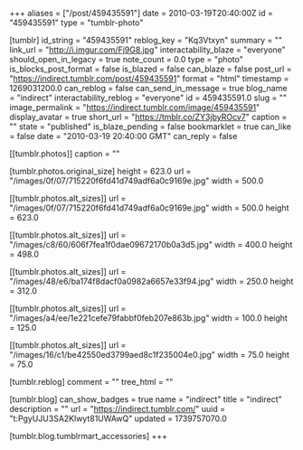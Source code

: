+++
aliases = ["/post/459435591"]
date = 2010-03-19T20:40:00Z
id = "459435591"
type = "tumblr-photo"

[tumblr]
id_string = "459435591"
reblog_key = "Kq3Vtxyn"
summary = ""
link_url = "http://i.imgur.com/Fj9G8.jpg"
interactability_blaze = "everyone"
should_open_in_legacy = true
note_count = 0.0
type = "photo"
is_blocks_post_format = false
is_blazed = false
can_blaze = false
post_url = "https://indirect.tumblr.com/post/459435591"
format = "html"
timestamp = 1269031200.0
can_reblog = false
can_send_in_message = true
blog_name = "indirect"
interactability_reblog = "everyone"
id = 459435591.0
slug = ""
image_permalink = "https://indirect.tumblr.com/image/459435591"
display_avatar = true
short_url = "https://tmblr.co/ZY3jbyROcv7"
caption = ""
state = "published"
is_blaze_pending = false
bookmarklet = true
can_like = false
date = "2010-03-19 20:40:00 GMT"
can_reply = false

[[tumblr.photos]]
caption = ""

[tumblr.photos.original_size]
height = 623.0
url = "/images/0f/07/715220f6fd41d749adf6a0c9169e.jpg"
width = 500.0

[[tumblr.photos.alt_sizes]]
url = "/images/0f/07/715220f6fd41d749adf6a0c9169e.jpg"
width = 500.0
height = 623.0

[[tumblr.photos.alt_sizes]]
url = "/images/c8/60/606f7fea1f0dae09672170b0a3d5.jpg"
width = 400.0
height = 498.0

[[tumblr.photos.alt_sizes]]
url = "/images/48/e6/ba174f8dacf0a0982a6657e33f94.jpg"
width = 250.0
height = 312.0

[[tumblr.photos.alt_sizes]]
url = "/images/a4/ee/1e221cefe79fabbf0feb207e863b.jpg"
width = 100.0
height = 125.0

[[tumblr.photos.alt_sizes]]
url = "/images/16/c1/be42550ed3799aed8c1f235004e0.jpg"
width = 75.0
height = 75.0

[tumblr.reblog]
comment = ""
tree_html = ""

[tumblr.blog]
can_show_badges = true
name = "indirect"
title = "indirect"
description = ""
url = "https://indirect.tumblr.com/"
uuid = "t:PgyUJU3SA2Klwyt81UWAwQ"
updated = 1739757070.0

[tumblr.blog.tumblrmart_accessories]
+++
